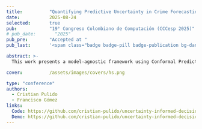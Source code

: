 ```yaml
---
title:          "Quantifying Predictive Uncertainty in Crime Forecasting using Conformal Prediction"
date:           2025-08-24
selected:       true
pub:            "19° Congreso Colombiano de Computación (CCCesp 2025)"
# pub_date:       "2025"
pub_pre:        "Accepted at "
pub_last:       '<span class="badge badge-pill badge-publication bg-danger"><i class="fas fa-shield-alt me-1"></i>Security</span><span class="badge badge-pill badge-publication bg-warning text-dark"><i class="fas fa-question-circle me-1"></i>Uncertainty</span>'

abstract: >-
  This work presents a model-agnostic framework using Conformal Prediction to generate calibrated prediction intervals for crime hotspot forecasting. Applied to Chicago data, it reveals spatial variations in prediction confidence, highlighting the value of uncertainty in decision-making.

cover:          /assets/images/covers/hs.png  

type: "conference"
authors:
  - Cristian Pulido
  - Francisco Gómez
links:
  Code: https://github.com/cristian-pulido/uncertainty-informed-decision-making/tree/main/articulos/uncertainty-hotspots
  Demo: https://github.com/cristian-pulido/uncertainty-informed-decision-making/tree/main/articulos/uncertainty-hotspots/experiments/chicago_real_data
---
```

